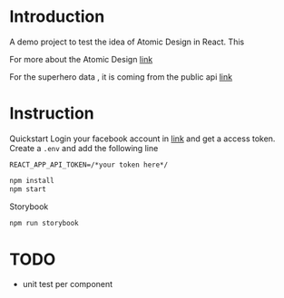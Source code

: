 # Introduction

A demo project to test the idea of Atomic Design in React. This

For more about the Atomic Design [link](https://atomicdesign.bradfrost.com/chapter-2/)

For the superhero data , it is coming from the public api [link](https://superheroapi.com)

# Instruction

Quickstart
Login your facebook account in [link](https://superheroapi.com) and get a access token. Create a `.env` and add the following line

```
REACT_APP_API_TOKEN=/*your token here*/
```

```javascript
npm install
npm start
```

Storybook

```javascript
npm run storybook
```

# TODO

- unit test per component
